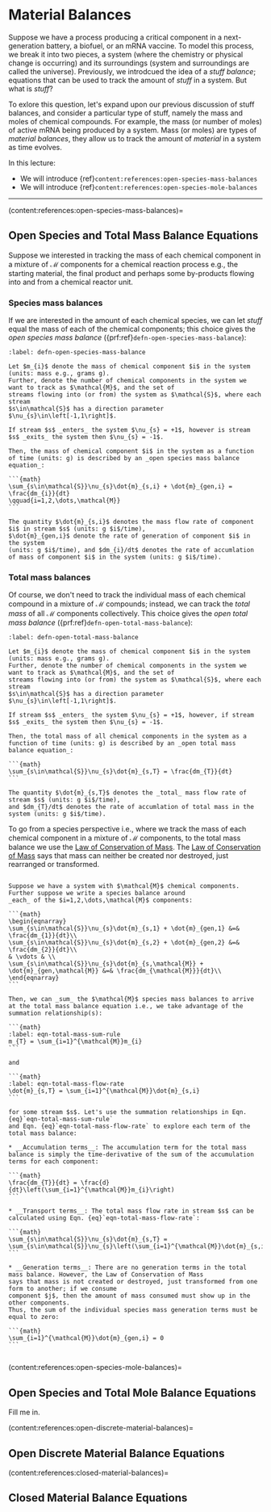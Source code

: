 # Material Balances

Suppose we have a process producing a critical component in a next-generation battery, a biofuel, or an mRNA vaccine. To model this process, we break it into two pieces, a system (where the chemistry or physical change is occurring) and its surroundings (system and surroundings are called the universe). Previously, we introdcued the idea of a _stuff balance_; equations that can be used to track the amount of _stuff_ in a system. But what is _stuff_?

To exlore this question, let's expand upon our previous discussion of stuff balances, and consider a particular type of stuff, namely the mass and moles of chemical compounds. 
For example, the mass (or number of moles) of active mRNA being produced by a system. 
Mass (or moles) are types of _material balances_, they allow us to track the amount of _material_ in a system as time evolves.

In this lecture:

* We will introduce {ref}`content:references:open-species-mass-balances`
* We will introduce {ref}`content:references:open-species-mole-balances`
---


<!-- Balance equations have their roots in physical conservation principles, such as the conservation of 
mass, momentum, energy, and number are at the center of Chemical Engineering.   -->
<!-- 
![fishy](./figs/Continuous.pdf) -->

(content:references:open-species-mass-balances)=
## Open Species and Total Mass Balance Equations

Suppose we interested in tracking the mass of each chemical component in a mixture of $\mathcal{M}$ components for a chemical reaction process e.g., the starting material, the final product and perhaps some by-products flowing into and from a chemical reactor unit. 


### Species mass balances
If we are interested in the amount of each chemical species, we can let _stuff_ equal the mass of each of the chemical components; this choice gives the _open species mass balance_ ({prf:ref}`defn-open-species-mass-balance`):

````{prf:definition} Open Species Mass Balance
:label: defn-open-species-mass-balance

Let $m_{i}$ denote the mass of chemical component $i$ in the system (units: mass e.g., grams g).
Further, denote the number of chemical components in the system we want to track as $\mathcal{M}$, and the set of
streams flowing into (or from) the system as $\mathcal{S}$, where each stream 
$s\in\mathcal{S}$ has a direction parameter $\nu_{s}\in\left[-1,1\right]$. 

If stream $s$ _enters_ the system $\nu_{s} = +1$, however is stream $s$ _exits_ the system then $\nu_{s} = -1$.

Then, the mass of chemical component $i$ in the system as a function of time (units: g) is described by an _open species mass balance equation_:

```{math}
\sum_{s\in\mathcal{S}}\nu_{s}\dot{m}_{s,i} + \dot{m}_{gen,i} = \frac{dm_{i}}{dt}
\qquad{i=1,2,\dots,\mathcal{M}}
```

The quantity $\dot{m}_{s,i}$ denotes the mass flow rate of component $i$ in stream $s$ (units: g $i$/time),
$\dot{m}_{gen,i}$ denote the rate of generation of component $i$ in the system 
(units: g $i$/time), and $dm_{i}/dt$ denotes the rate of accumlation of mass of component $i$ in the system (units: g $i$/time).

````



<!-- When $\mathcal{M}>1$, then we have a _system_ of equations (one for each component in the 
$\mathcal{M}$ component mixture). When $\mathcal{M}$ becomes large, it is much more convient to represent the species mass balance equations in matrix-vector form:

```{math}
\mathbf{C}\dot{\mathbf{m}}+\dot{\mathbf{R}} = \frac{d\mathbf{m}}{dt}
```

where $\mathbf{C}$ denotes the $\mathcal{M}\times\left(\mathcal{M}\cdot\dim\mathcal{S}\right)$ 
_connectivity_ matrix,
$\dot{\mathbf{R}}$ denotes the $\mathcal{M}\times{1}$ vector of generation terms, and $d\mathbf{m}/dt$ 
denotes the $\mathcal{M}\times{1}$ vector of accumulation terms. To make matrix-vector form more 
understandable, let's consider a system with three components $\mathcal{M} = 3$ 
and three streams $\dim{S}=3$.

````{prf:example} Species mass balance 
:label: ex-species-mass-balance-3-3

```{figure} ./figs/Fig-Reactor-Example.pdf
---
height: 200px
name: directive-fig
---
```

Starting materials $A$ (stream 1) and $B$ (stream 2) flow into a chemical reactor. $A$ and $B$ react in the presence of enzyme $E$ to form product $P$. Enzyme $E$ is required for the formation of product $P$. The enzyme $E$ is covalently linked to the reactor, but the linkage is unstable. Thus, enzyme $E$, product $P$ and unreacted starting materials $A$ and $B$ flow can out of the reactor (stream 3). 

Let's write the species mass balance equations in index and matrix-vector form for the production of product $P$. 

* First, let's identify the system and the surroundings. The chemistry is occurring in the reactor, so let's make that the system; everything else will be the surroundings.
 
* Next, let's specify the system dimension; there are three streams, thus our stream set is given by $\mathcal{S}=\left\{1,2,3\right\}$. The are $\mathcal{M} = 4$ chemical components ($A$, $B$, $P$ and $E$).
```` -->

### Total mass balances
Of course, we don't need to track the individual mass of each chemical compound in a mixture of $\mathcal{M}$ compounds; instead, we can track the _total mass_ of all $\mathcal{M}$ components collectively.
This choice gives the _open total mass balance_ ({prf:ref}`defn-open-total-mass-balance`):


````{prf:definition} Open Total Mass Balance
:label: defn-open-total-mass-balance

Let $m_{i}$ denote the mass of chemical component $i$ in the system (units: mass e.g., grams g).
Further, denote the number of chemical components in the system we want to track as $\mathcal{M}$, and the set of
streams flowing into (or from) the system as $\mathcal{S}$, where each stream 
$s\in\mathcal{S}$ has a direction parameter $\nu_{s}\in\left[-1,1\right]$. 

If stream $s$ _enters_ the system $\nu_{s} = +1$, however, if stream $s$ _exits_ the system then $\nu_{s} = -1$.

Then, the total mass of all chemical components in the system as a function of time (units: g) is described by an _open total mass balance equation_:

```{math}
\sum_{s\in\mathcal{S}}\nu_{s}\dot{m}_{s,T} = \frac{dm_{T}}{dt}
```

The quantity $\dot{m}_{s,T}$ denotes the _total_ mass flow rate of stream $s$ (units: g $i$/time),
and $dm_{T}/dt$ denotes the rate of accumlation of total mass in the system (units: g $i$/time).
````

To go from a species perspective i.e., where we track the mass of each chemical component in a 
mixture of $\mathcal{M}$ components, to the total mass balance we use the [Law of Conservation of Mass](https://en.wikipedia.org/wiki/Conservation_of_mass). The [Law of Conservation of Mass](https://en.wikipedia.org/wiki/Conservation_of_mass) says that mass can neither be created nor destroyed, just rearranged or transformed. 

````{admonition} Derivation: Total Mass Balance using the Law of Conservation of Mass

Suppose we have a system with $\mathcal{M}$ chemical components. Further suppose we write a species balance around
_each_ of the $i=1,2,\dots,\mathcal{M}$ components:

```{math}
\begin{eqnarray}
\sum_{s\in\mathcal{S}}\nu_{s}\dot{m}_{s,1} + \dot{m}_{gen,1} &=& \frac{dm_{1}}{dt}\\
\sum_{s\in\mathcal{S}}\nu_{s}\dot{m}_{s,2} + \dot{m}_{gen,2} &=& \frac{dm_{2}}{dt}\\
& \vdots & \\
\sum_{s\in\mathcal{S}}\nu_{s}\dot{m}_{s,\mathcal{M}} + \dot{m}_{gen,\mathcal{M}} &=& \frac{dm_{\mathcal{M}}}{dt}\\
\end{eqnarray}
```

Then, we can _sum_ the $\mathcal{M}$ species mass balances to arrive at the total mass balance equation i.e., we take advantage of the summation relationship(s):

```{math}
:label: eqn-total-mass-sum-rule
m_{T} = \sum_{i=1}^{\mathcal{M}}m_{i}
```

and

```{math}
:label: eqn-total-mass-flow-rate
\dot{m}_{s,T} = \sum_{i=1}^{\mathcal{M}}\dot{m}_{s,i}
``` 

for some stream $s$. Let's use the summation relationships in Eqn. {eq}`eqn-total-mass-sum-rule` 
and Eqn. {eq}`eqn-total-mass-flow-rate` to explore each term of the total mass balance:

* __Accumulation terms__: The accumulation term for the total mass balance is simply the time-derivative of the sum of the accumulation terms for each component:

```{math}
\frac{dm_{T}}{dt} = \frac{d}{dt}\left(\sum_{i=1}^{\mathcal{M}}m_{i}\right)
```

* __Transport terms__: The total mass flow rate in stream $s$ can be calculated using Eqn. {eq}`eqn-total-mass-flow-rate`:

```{math}
\sum_{s\in\mathcal{S}}\nu_{s}\dot{m}_{s,T} = \sum_{s\in\mathcal{S}}\nu_{s}\left(\sum_{i=1}^{\mathcal{M}}\dot{m}_{s,i}\right)
```

* __Generation terms__: There are no generation terms in the total mass balance. However, the Law of Conservation of Mass
says that mass is not created or destroyed, just transformed from one form to another; if we consume 
component $j$, then the amount of mass consumed must show up in the other components. 
Thus, the sum of the individual species mass generation terms must be equal to zero: 

```{math}
\sum_{i=1}^{\mathcal{M}}\dot{m}_{gen,i} = 0
```


````

(content:references:open-species-mole-balances)=
## Open Species and Total Mole Balance Equations
Fill me in.

<!-- The input and output terms describe the rate of transport (convective or conductive) into and from the system.
Inside the system, we could also imagine there is some process in which stuff 
is being created or destroyed; these terms are called generation terms. 
Lastly, stuff can accumulate or be depleted over time in the system; accumulation or depletion is described by accumulation terms. 
Putting these four types of terms together gives the continuous total stuff balance equation:  



### Input and output terms
The summation (the $\sum\star$ symbol) in the continuous total \textit{stuff} balance equation Eqn \eqref{eqn-total-stuff}:

$$ \sum_{s~=~1}^{\mathcal{S}}v_{s}\dot{x}_{s} $$

describes the net rate of stuff flowing into and from the system, where $v_{s}$ is a direction parameter, 
and the subscript $s$ denotes the stream index.  

### Generation terms:
The term $\dot{x}_{gen}$ in Eqn \eqref{eqn-total-stuff} describes the rate of stuff generation inside the system.
The generation of stuff inside the system is used to describe chemical reactions, heat sources or sinks or other abstract
quantities such as interest or the return on an investment. 

### Accumulation terms:
On the right hand side of Eqn \eqref{eqn-total-stuff} we have the $dx/dt$ or accumulation terms.
These terms describe rate of stuff accumulation inside the system. Often we'll consider a 
special case in which the inputs, outputs and generation terms are balanced and not changing in time.
This special case is called a steady-state, in a steady-state all accumulation terms are equal to 0.   -->

(content:references:open-discrete-material-balances)=
## Open Discrete Material Balance Equations


(content:references:closed-material-balances)=
## Closed Material Balance Equations